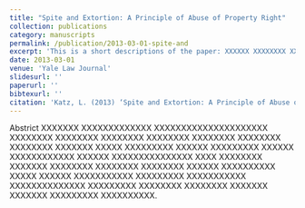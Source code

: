 ```yaml
---
title: "Spite and Extortion: A Principle of Abuse of Property Right"
collection: publications
category: manuscripts
permalink: /publication/2013-03-01-spite-and
excerpt: 'This is a short descriptions of the paper: XXXXXX XXXXXXXX XXXXXXXXXXX XXXXX XXXXXXX XXXXXXXXXXXXX XXXXXX XXXXXXXX XXXXXXXXX XXXXXXXXX XXXXXXXX XXXXXXXXX.'
date: 2013-03-01
venue: 'Yale Law Journal'
slidesurl: ''
paperurl: ''
bibtexurl: ''
citation: 'Katz, L. (2013) ‘Spite and Extortion: A Principle of Abuse of Property Right,’ 122 Yale Law Journal 1444'
---
```

Abstrict XXXXXXX XXXXXXXXXXXXX XXXXXXXXXXXXXXXXXXXXX XXXXXXXX XXXXXXXX XXXXXXXX XXXXXXXX XXXXXXXX XXXXXXXX XXXXXXXX XXXXXXX XXXXX XXXXXXXXX XXXXXX XXXXXXXXX XXXXXX XXXXXXXXXXXX XXXXXX XXXXXXXXXXXXXXX XXXX XXXXXXXX XXXXXXX XXXXXXXX XXXXXXXX XXXXXXXX XXXXXX XXXXXXXXXX XXXXX XXXXXX XXXXXXXXXXX XXXXXXXXX XXXXXXXXXXX XXXXXXXXXXXXXX XXXXXXXXX XXXXXXXX XXXXXXXX XXXXXXX XXXXXXX XXXXXXXXX XXXXXXXXXX.

